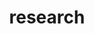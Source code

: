 ---
layout: page
title: research
nav: true
nav_order: 7
dropdown: true
children:
    - title: publications
      permalink: /publications/
    - title: divider
    - title: CNIT 581-RDM
      permalink: /teaching/
---